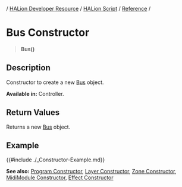 / [HALion Developer Resource](../../HALion-Developer-Resource.md) / [HALion Script](./HALion-Script.md) / [Reference](./Reference.md) /

# Bus Constructor

>**Bus()**

## Description

Constructor to create a new [Bus](./Bus.md) object.

**Available in:** Controller.

## Return Values

Returns a new [Bus](./Bus.md) object.

## Example

{{#include ./_Constructor-Example.md}}

**See also:** [Program Constructor](./Program-Constructor.md), [Layer Constructor](./Layer-Constructor.md), [Zone Constructor](./Zone-Constructor.md), [MidiModule Constructor](./MidiModule-Constructor.md), [Effect Constructor](./Effect-Constructor.md)